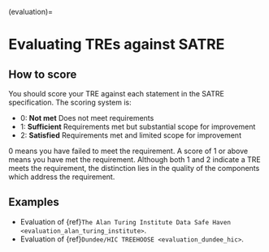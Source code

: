 (evaluation)=

# Evaluating TREs against SATRE

## How to score

You should score your TRE against each statement in the SATRE specification.
The scoring system is:

- 0: **Not met** Does not meet requirements
- 1: **Sufficient** Requirements met but substantial scope for improvement
- 2: **Satisfied** Requirements met and limited scope for improvement

0 means you have failed to meet the requirement.
A score of 1 or above means you have met the requirement.
Although both 1 and 2 indicate a TRE meets the requirement, the distinction lies in the quality of the components which address the requirement.

## Examples

- Evaluation of {ref}`The Alan Turing Institute Data Safe Haven <evaluation_alan_turing_institute>`.
- Evaluation of {ref}`Dundee/HIC TREEHOOSE <evaluation_dundee_hic>`.

